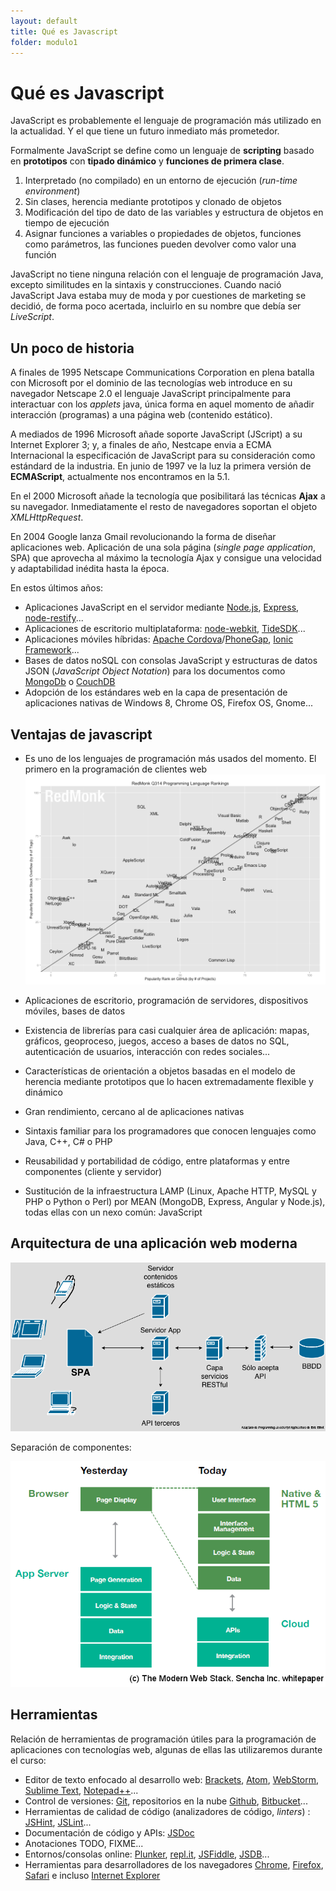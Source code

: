 ```yaml
---
layout: default
title: Qué es Javascript
folder: modulo1
---
```


# Qué es Javascript
JavaScript es probablemente el lenguaje de programación más utilizado en la actualidad. Y el que tiene un futuro inmediato más prometedor.

Formalmente JavaScript se define como un lenguaje de **scripting** basado en **prototipos** con **tipado dinámico** y **funciones de primera clase**.

  1. Interpretado (no compilado) en un entorno de ejecución (_run-time environment_)  
  2. Sin clases, herencia mediante prototipos y clonado de objetos  
  3. Modificación del tipo de dato de las variables y estructura de objetos en tiempo de ejecución  
  4. Asignar funciones a variables o propiedades de objetos, funciones como parámetros, las funciones pueden devolver como valor una función

JavaScript no tiene ninguna relación con el lenguaje de programación Java, excepto similitudes en la sintaxis y construcciones. Cuando nació JavaScript Java estaba muy de moda y por cuestiones de marketing se decidió, de forma poco acertada, incluirlo en su nombre que debía ser _LiveScript_.

## Un poco de historia
A finales de 1995 Netscape Communications Corporation en plena batalla con Microsoft por el dominio de las tecnologías web introduce en su navegador Netscape 2.0 el lenguaje JavaScript principalmente para interactuar con los _applets_ java, única forma en aquel momento de añadir interacción (programas) a una página web (contenido estático).

A mediados de 1996 Microsoft añade soporte JavaScript (JScript) a su Internet Explorer 3; y, a finales de año, Nestcape envia a ECMA Internacional la especificación de JavaScript para su consideración como estándard de la industria. En junio de 1997 ve la luz la primera versión de **ECMAScript**, actualmente nos encontramos en la 5.1.

En el 2000 Microsoft añade la tecnología que posibilitará las técnicas **Ajax** a su navegador. Inmediatamente el resto de navegadores soportan el objeto _XMLHttpRequest_. 

En 2004 Google lanza Gmail revolucionando la forma de diseñar aplicaciones web. Aplicación de una sola página (_single page application_, SPA) que aprovecha al máximo la tecnología Ajax y consigue una velocidad y adaptabilidad inédita hasta la época.

En estos últimos años:  

  + Aplicaciones JavaScript en el servidor mediante <a href="http://nodejs.org" target="_blank">Node.js</a>, <a href="http://expressjs.com" target="_blank">Express</a>, <a href="http://mcavage.me/node-restify" target="_blank">node-restify</a>...  
  + Aplicaciones de escritorio multiplataforma: <a href="http://github.com/rogerwang/node-webkit" target="_blank">node-webkit</a>, <a href="http://www.tidesdk.org" target="_blank">TideSDK</a>...  
  + Aplicaciones móviles híbridas: <a href="http://cordova.apache.org" target="_blank">Apache Cordova</a>/<a href="http://phonegap.com" target="_blank">PhoneGap</a>, <a href="http://ionicframework.com" target="_blank">Ionic Framework</a>...  
  + Bases de datos noSQL con consolas JavaScript y estructuras de datos JSON (_JavaScript Object Notation_) para los documentos como <a href="http://www.mongodb.org" target="_blank">MongoDb</a> o <a href="http://couchdb.apache.org" target="_blank">CouchDB</a>  
  + Adopción de los estándares web en la capa de presentación de aplicaciones nativas de Windows 8, Chrome OS, Firefox OS, Gnome...


## Ventajas de javascript
  + Es uno de los lenguajes de programación más usados del momento. El primero en la programación de clientes web  
  ![Uso lenguajes programación](./images/lang-rank-614-wm1.png)
  
  + Aplicaciones de escritorio, programación de servidores, dispositivos móviles, bases de datos
  
  + Existencia de librerías para casi cualquier área de aplicación: mapas, gráficos, geoproceso, juegos, acceso a bases de datos no SQL, autenticación de usuarios, interacción con redes sociales...
  
  + Características de orientación a objetos basadas en el modelo de herencia mediante prototipos que lo hacen extremadamente flexible y dinámico
  
  + Gran rendimiento, cercano al de aplicaciones nativas
  
  + Sintaxis familiar para los programadores que conocen lenguajes como Java, C++, C# o PHP
  
  + Reusabilidad y portabilidad de código, entre plataformas y entre componentes (cliente y servidor)
  
  + Sustitución de la infraestructura LAMP (Linux, Apache HTTP, MySQL y PHP o Python o Perl) por MEAN (MongoDB, Express, Angular y Node.js), todas ellas con un nexo común: JavaScript
  

## Arquitectura de una aplicación web moderna

![App web moderna](./images/modern_js_app.png)

Separación de componentes: 

![web stack](./images/web_stack.png)

## Herramientas
Relación de herramientas de programación útiles para la programación de aplicaciones con tecnologías web, algunas de ellas las utilizaremos durante el curso:

  + Editor de texto enfocado al desarrollo web: <a href="http://brackets.io" target="_blank">Brackets</a>, <a href="http://atom.io" target="_blank">Atom</a>, <a href="http://www.jetbrains.com/webstorm" target="_blank">WebStorm</a>, <a href="http://www.sublimetext.com" target="_blank">Sublime Text</a>, <a href="http://notepad-plus-plus.org" target="_blank">Notepad++</a>...  
  + Control de versiones: <a href="http://git-scm.com" target="_blank">Git</a>, repositorios en la nube <a href="http://github.com" target="_blank">Github</a>, <a href="http://bitbucket.org" target="_blank">Bitbucket</a>...  
  + Herramientas de calidad de código (analizadores de código, _linters_) : <a href="http://www.jshint.com" target="_blank">JSHint</a>, <a href="http://www.jslint.com" target="_blank">JSLint</a>...  
  + Documentación de código y APIs: <a href="http://usejsdoc.org" target="_blank">JSDoc</a>  
  + Anotaciones TODO, FIXME...  
  + Entornos/consolas online: <a href="http://plnkr.co" target="_blank">Plunker</a>, <a href="http://repl.it" target="_blank">repl.it</a>, <a href="http://jsfiddle.net" target="_blank">JSFiddle</a>, <a href="http://www.jsdb.org/" target="_blank">JSDB</a>...  
  + Herramientas para desarrolladores de los navegadores <a href="http://developer.chrome.com/devtools/index" target="_blank">Chrome</a>, <a href="http://developer.mozilla.org/en-US/docs/Tools" target="_blank">Firefox</a>, <a href="http://developer.apple.com/safari/tools" target="_blank">Safari</a> e incluso <a href="http://msdn.microsoft.com/es-es/library/ie/bg182326.aspx" target="_blank">Internet Explorer</a>  
  


